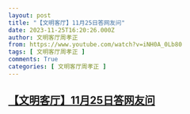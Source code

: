 ```yaml
---
layout: post
title: "【文明客厅】11月25日答网友问"
date: 2023-11-25T16:20:26.000Z
author: 文明客厅周孝正
from: https://www.youtube.com/watch?v=iNH0A_0Lb80
tags: [ 文明客厅周孝正 ]
comments: True
categories: [ 文明客厅周孝正 ]
---
```

<!--1700929226000-->
[【文明客厅】11月25日答网友问](https://www.youtube.com/watch?v=iNH0A_0Lb80)
------

<div>

</div>
